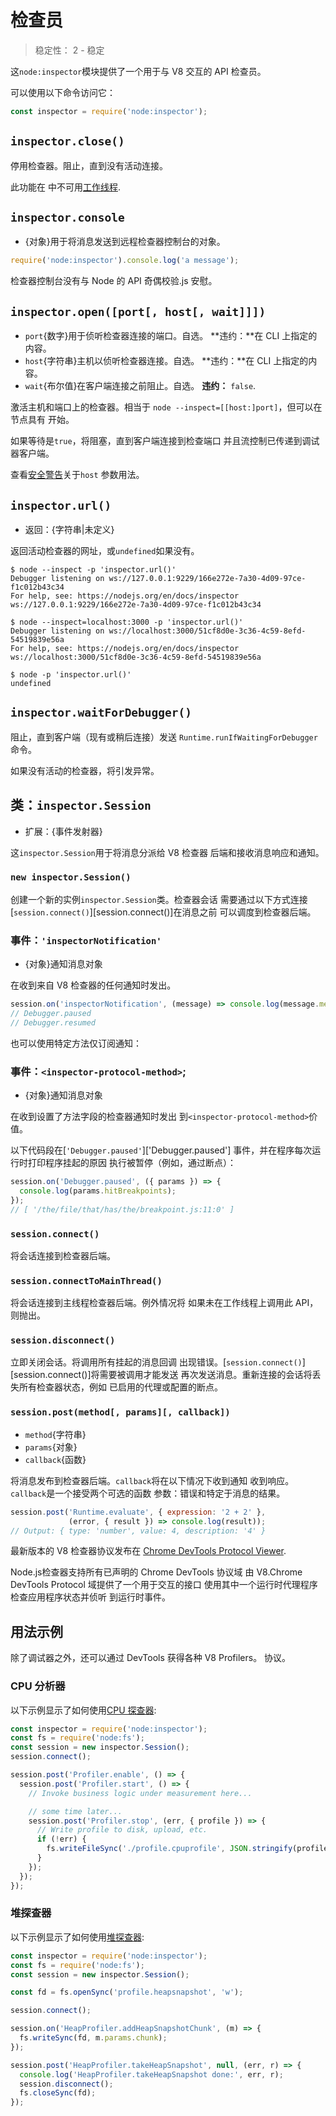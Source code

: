 # 检查员

<!--introduced_in=v8.0.0-->

> 稳定性： 2 - 稳定

<!-- source_link=lib/inspector.js -->

这`node:inspector`模块提供了一个用于与 V8 交互的 API
检查员。

可以使用以下命令访问它：

```js
const inspector = require('node:inspector');
```

## `inspector.close()`

停用检查器。阻止，直到没有活动连接。

此功能在 中不可用[工作线程][worker threads].

## `inspector.console`

*   {对象}用于将消息发送到远程检查器控制台的对象。

```js
require('node:inspector').console.log('a message');
```

检查器控制台没有与 Node 的 API 奇偶校验.js
安慰。

## `inspector.open([port[, host[, wait]]])`

*   `port`{数字}用于侦听检查器连接的端口。自选。
    **违约：**在 CLI 上指定的内容。
*   `host`{字符串}主机以侦听检查器连接。自选。
    **违约：**在 CLI 上指定的内容。
*   `wait`{布尔值}在客户端连接之前阻止。自选。
    **违约：** `false`.

激活主机和端口上的检查器。相当于
`node --inspect=[[host:]port]`，但可以在节点具有
开始。

如果等待是`true`，将阻塞，直到客户端连接到检查端口
并且流控制已传递到调试器客户端。

查看[安全警告][security warning]关于`host`
参数用法。

## `inspector.url()`

*   返回：{字符串|未定义}

返回活动检查器的网址，或`undefined`如果没有。

```console
$ node --inspect -p 'inspector.url()'
Debugger listening on ws://127.0.0.1:9229/166e272e-7a30-4d09-97ce-f1c012b43c34
For help, see: https://nodejs.org/en/docs/inspector
ws://127.0.0.1:9229/166e272e-7a30-4d09-97ce-f1c012b43c34

$ node --inspect=localhost:3000 -p 'inspector.url()'
Debugger listening on ws://localhost:3000/51cf8d0e-3c36-4c59-8efd-54519839e56a
For help, see: https://nodejs.org/en/docs/inspector
ws://localhost:3000/51cf8d0e-3c36-4c59-8efd-54519839e56a

$ node -p 'inspector.url()'
undefined
```

## `inspector.waitForDebugger()`

<!-- YAML
added: v12.7.0
-->

阻止，直到客户端（现有或稍后连接）发送
`Runtime.runIfWaitingForDebugger`命令。

如果没有活动的检查器，将引发异常。

## 类：`inspector.Session`

*   扩展：{事件发射器}

这`inspector.Session`用于将消息分派给 V8 检查器
后端和接收消息响应和通知。

### `new inspector.Session()`

<!-- YAML
added: v8.0.0
-->

创建一个新的实例`inspector.Session`类。检查器会话
需要通过以下方式连接[`session.connect()`][session.connect()]在消息之前
可以调度到检查器后端。

### 事件：`'inspectorNotification'`

<!-- YAML
added: v8.0.0
-->

*   {对象}通知消息对象

在收到来自 V8 检查器的任何通知时发出。

```js
session.on('inspectorNotification', (message) => console.log(message.method));
// Debugger.paused
// Debugger.resumed
```

也可以使用特定方法仅订阅通知：

### 事件：`<inspector-protocol-method>`;

<!-- YAML
added: v8.0.0
-->

*   {对象}通知消息对象

在收到设置了方法字段的检查器通知时发出
到`<inspector-protocol-method>`价值。

以下代码段在[`'Debugger.paused'`]['Debugger.paused']
事件，并在程序每次运行时打印程序挂起的原因
执行被暂停（例如，通过断点）：

```js
session.on('Debugger.paused', ({ params }) => {
  console.log(params.hitBreakpoints);
});
// [ '/the/file/that/has/the/breakpoint.js:11:0' ]
```

### `session.connect()`

<!-- YAML
added: v8.0.0
-->

将会话连接到检查器后端。

### `session.connectToMainThread()`

<!-- YAML
added: v12.11.0
-->

将会话连接到主线程检查器后端。例外情况将
如果未在工作线程上调用此 API，则抛出。

### `session.disconnect()`

<!-- YAML
added: v8.0.0
-->

立即关闭会话。将调用所有挂起的消息回调
出现错误。[`session.connect()`][session.connect()]将需要被调用才能发送
再次发送消息。重新连接的会话将丢失所有检查器状态，例如
已启用的代理或配置的断点。

### `session.post(method[, params][, callback])`

<!-- YAML
added: v8.0.0
changes:
  - version: v18.0.0
    pr-url: https://github.com/nodejs/node/pull/41678
    description: Passing an invalid callback to the `callback` argument
                 now throws `ERR_INVALID_ARG_TYPE` instead of
                 `ERR_INVALID_CALLBACK`.
-->

*   `method`{字符串}
*   `params`{对象}
*   `callback`{函数}

将消息发布到检查器后端。`callback`将在以下情况下收到通知
收到响应。`callback`是一个接受两个可选的函数
参数：错误和特定于消息的结果。

```js
session.post('Runtime.evaluate', { expression: '2 + 2' },
             (error, { result }) => console.log(result));
// Output: { type: 'number', value: 4, description: '4' }
```

最新版本的 V8 检查器协议发布在
[Chrome DevTools Protocol Viewer][].

Node.js检查器支持所有已声明的 Chrome DevTools 协议域
由 V8.Chrome DevTools Protocol 域提供了一个用于交互的接口
使用其中一个运行时代理程序检查应用程序状态并侦听
到运行时事件。

## 用法示例

除了调试器之外，还可以通过 DevTools 获得各种 V8 Profilers。
协议。

### CPU 分析器

以下示例显示了如何使用[CPU 探查器][CPU Profiler]:

```js
const inspector = require('node:inspector');
const fs = require('node:fs');
const session = new inspector.Session();
session.connect();

session.post('Profiler.enable', () => {
  session.post('Profiler.start', () => {
    // Invoke business logic under measurement here...

    // some time later...
    session.post('Profiler.stop', (err, { profile }) => {
      // Write profile to disk, upload, etc.
      if (!err) {
        fs.writeFileSync('./profile.cpuprofile', JSON.stringify(profile));
      }
    });
  });
});
```

### 堆探查器

以下示例显示了如何使用[堆探查器][Heap Profiler]:

```js
const inspector = require('node:inspector');
const fs = require('node:fs');
const session = new inspector.Session();

const fd = fs.openSync('profile.heapsnapshot', 'w');

session.connect();

session.on('HeapProfiler.addHeapSnapshotChunk', (m) => {
  fs.writeSync(fd, m.params.chunk);
});

session.post('HeapProfiler.takeHeapSnapshot', null, (err, r) => {
  console.log('HeapProfiler.takeHeapSnapshot done:', err, r);
  session.disconnect();
  fs.closeSync(fd);
});
```

[CPU Profiler]: https://chromedevtools.github.io/devtools-protocol/v8/Profiler

[Chrome DevTools Protocol Viewer]: https://chromedevtools.github.io/devtools-protocol/v8/

[Heap Profiler]: https://chromedevtools.github.io/devtools-protocol/v8/HeapProfiler

[`'Debugger.paused'`]: https://chromedevtools.github.io/devtools-protocol/v8/Debugger#event-paused

[`session.connect()`]: #sessionconnect

[security warning]: cli.md#warning-binding-inspector-to-a-public-ipport-combination-is-insecure

[worker threads]: worker_threads.md
